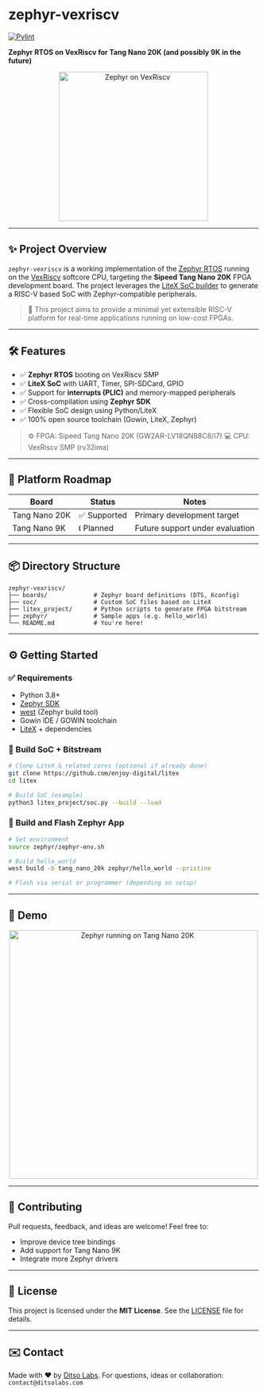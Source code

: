 # zephyr-vexriscv
[![Pylint](https://github.com/DitsoLabs/zephyr-vexriscv/actions/workflows/pylint.yml/badge.svg)](https://github.com/DitsoLabs/zephyr-vexriscv/actions/workflows/pylint.yml)

**Zephyr RTOS on VexRiscv for Tang Nano 20K (and possibly 9K in the future)**

<p align="center">
  <img src="https://raw.githubusercontent.com/litex-hub/linux-on-litex-vexriscv/master/doc/logo.png" alt="Zephyr on VexRiscv" width="300">
</p>

---

## ✨ Project Overview

`zephyr-vexriscv` is a working implementation of the [Zephyr RTOS](https://zephyrproject.org/) running on the [VexRiscv](https://github.com/SpinalHDL/VexRiscv) softcore CPU, targeting the **Sipeed Tang Nano 20K** FPGA development board. The project leverages the [LiteX SoC builder](https://github.com/enjoy-digital/litex) to generate a RISC-V based SoC with Zephyr-compatible peripherals.

> 🚀 This project aims to provide a minimal yet extensible RISC-V platform for real-time applications running on low-cost FPGAs.

---

## 🛠 Features

* ✅ **Zephyr RTOS** booting on VexRiscv SMP
* ✅ **LiteX SoC** with UART, Timer, SPI-SDCard, GPIO
* ✅ Support for **interrupts (PLIC)** and memory-mapped peripherals
* ✅ Cross-compilation using **Zephyr SDK**
* ✅ Flexible SoC design using Python/LiteX
* ✅ 100% open source toolchain (Gowin, LiteX, Zephyr)

> ⚙️ FPGA: Sipeed Tang Nano 20K (GW2AR-LV18QN88C8/I7)
> 💻 CPU: VexRiscv SMP (rv32ima)

---

## 🧩 Platform Roadmap

| Board         | Status      | Notes                           |
| ------------- | ----------- | ------------------------------- |
| Tang Nano 20K | ✅ Supported | Primary development target      |
| Tang Nano 9K  | 🕻 Planned  | Future support under evaluation |

---

## 📦 Directory Structure

```plaintext
zephyr-vexriscv/
├── boards/             # Zephyr board definitions (DTS, Kconfig)
├── soc/                # Custom SoC files based on LiteX
├── litex_project/      # Python scripts to generate FPGA bitstream
├── zephyr/             # Sample apps (e.g. hello_world)
└── README.md           # You're here!
```

---

## ⚙️ Getting Started

### ✅ Requirements

* Python 3.8+
* [Zephyr SDK](https://docs.zephyrproject.org/latest/develop/toolchains/zephyr_sdk.html)
* [west](https://docs.zephyrproject.org/latest/develop/west/index.html) (Zephyr build tool)
* Gowin IDE / GOWIN toolchain
* [LiteX](https://github.com/enjoy-digital/litex) + dependencies

### 🔧 Build SoC + Bitstream

```bash
# Clone LiteX & related cores (optional if already done)
git clone https://github.com/enjoy-digital/litex
cd litex

# Build SoC (example)
python3 litex_project/soc.py --build --load
```

### 🚀 Build and Flash Zephyr App

```bash
# Set environment
source zephyr/zephyr-env.sh

# Build hello_world
west build -b tang_nano_20k zephyr/hello_world --pristine

# Flash via serial or programmer (depending on setup)
```

---

## 📸 Demo

<p align="center">
  <img src="https://user-images.githubusercontent.com/your_screenshot.png" width="500" alt="Zephyr running on Tang Nano 20K" />
</p>

---

## 🤝 Contributing

Pull requests, feedback, and ideas are welcome! Feel free to:

* Improve device tree bindings
* Add support for Tang Nano 9K
* Integrate more Zephyr drivers

---

## 📄 License

This project is licensed under the **MIT License**. See the [LICENSE](LICENSE) file for details.

---

## ✉️ Contact

Made with ❤️ by [Ditso Labs](https://github.com/your-org).
For questions, ideas or collaboration: `contact@ditsolabs.com`
